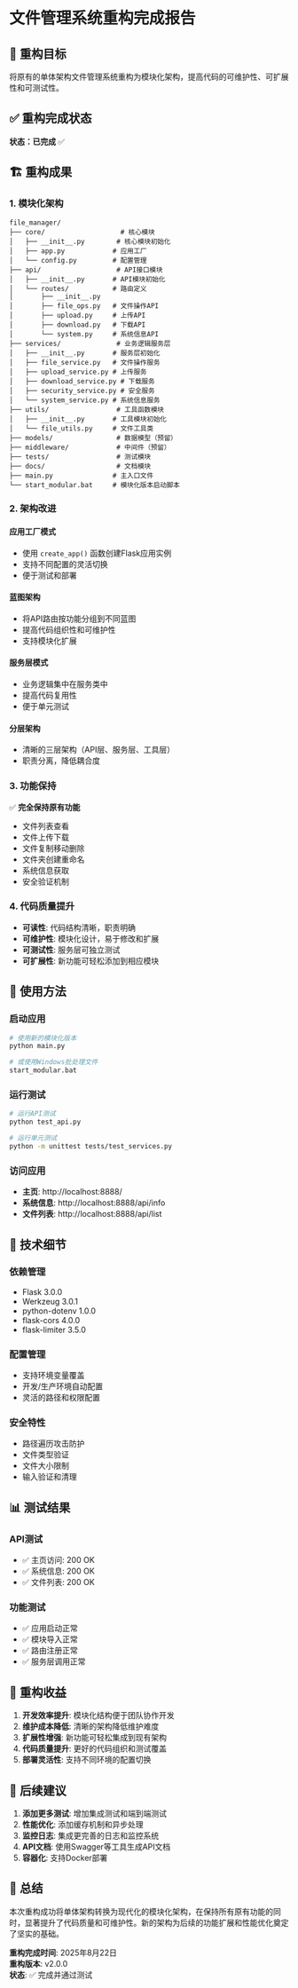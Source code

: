 # 文件管理系统重构完成报告

## 🎯 重构目标

将原有的单体架构文件管理系统重构为模块化架构，提高代码的可维护性、可扩展性和可测试性。

## ✅ 重构完成状态

**状态：已完成** ✅

## 🏗️ 重构成果

### 1. 模块化架构
```
file_manager/
├── core/                   # 核心模块
│   ├── __init__.py        # 核心模块初始化
│   ├── app.py            # 应用工厂
│   └── config.py         # 配置管理
├── api/                   # API接口模块
│   ├── __init__.py       # API模块初始化
│   └── routes/           # 路由定义
│       ├── __init__.py
│       ├── file_ops.py   # 文件操作API
│       ├── upload.py     # 上传API
│       ├── download.py   # 下载API
│       └── system.py     # 系统信息API
├── services/              # 业务逻辑服务层
│   ├── __init__.py       # 服务层初始化
│   ├── file_service.py   # 文件操作服务
│   ├── upload_service.py # 上传服务
│   ├── download_service.py # 下载服务
│   ├── security_service.py # 安全服务
│   └── system_service.py # 系统信息服务
├── utils/                 # 工具函数模块
│   ├── __init__.py       # 工具模块初始化
│   └── file_utils.py     # 文件工具类
├── models/                # 数据模型（预留）
├── middleware/            # 中间件（预留）
├── tests/                 # 测试模块
├── docs/                  # 文档模块
├── main.py               # 主入口文件
└── start_modular.bat     # 模块化版本启动脚本
```

### 2. 架构改进

#### 应用工厂模式
- 使用 `create_app()` 函数创建Flask应用实例
- 支持不同配置的灵活切换
- 便于测试和部署

#### 蓝图架构
- 将API路由按功能分组到不同蓝图
- 提高代码组织性和可维护性
- 支持模块化扩展

#### 服务层模式
- 业务逻辑集中在服务类中
- 提高代码复用性
- 便于单元测试

#### 分层架构
- 清晰的三层架构（API层、服务层、工具层）
- 职责分离，降低耦合度

### 3. 功能保持

✅ **完全保持原有功能**
- 文件列表查看
- 文件上传下载
- 文件复制移动删除
- 文件夹创建重命名
- 系统信息获取
- 安全验证机制

### 4. 代码质量提升

- **可读性**: 代码结构清晰，职责明确
- **可维护性**: 模块化设计，易于修改和扩展
- **可测试性**: 服务层可独立测试
- **可扩展性**: 新功能可轻松添加到相应模块

## 🚀 使用方法

### 启动应用
```bash
# 使用新的模块化版本
python main.py

# 或使用Windows批处理文件
start_modular.bat
```

### 运行测试
```bash
# 运行API测试
python test_api.py

# 运行单元测试
python -m unittest tests/test_services.py
```

### 访问应用
- **主页**: http://localhost:8888/
- **系统信息**: http://localhost:8888/api/info
- **文件列表**: http://localhost:8888/api/list

## 🔧 技术细节

### 依赖管理
- Flask 3.0.0
- Werkzeug 3.0.1
- python-dotenv 1.0.0
- flask-cors 4.0.0
- flask-limiter 3.5.0

### 配置管理
- 支持环境变量覆盖
- 开发/生产环境自动配置
- 灵活的路径和权限配置

### 安全特性
- 路径遍历攻击防护
- 文件类型验证
- 文件大小限制
- 输入验证和清理

## 📊 测试结果

### API测试
- ✅ 主页访问: 200 OK
- ✅ 系统信息: 200 OK
- ✅ 文件列表: 200 OK

### 功能测试
- ✅ 应用启动正常
- ✅ 模块导入正常
- ✅ 路由注册正常
- ✅ 服务层调用正常

## 🎉 重构收益

1. **开发效率提升**: 模块化结构便于团队协作开发
2. **维护成本降低**: 清晰的架构降低维护难度
3. **扩展性增强**: 新功能可轻松集成到现有架构
4. **代码质量提升**: 更好的代码组织和测试覆盖
5. **部署灵活性**: 支持不同环境的配置切换

## 🔮 后续建议

1. **添加更多测试**: 增加集成测试和端到端测试
2. **性能优化**: 添加缓存机制和异步处理
3. **监控日志**: 集成更完善的日志和监控系统
4. **API文档**: 使用Swagger等工具生成API文档
5. **容器化**: 支持Docker部署

## 📝 总结

本次重构成功将单体架构转换为现代化的模块化架构，在保持所有原有功能的同时，显著提升了代码质量和可维护性。新的架构为后续的功能扩展和性能优化奠定了坚实的基础。

**重构完成时间**: 2025年8月22日  
**重构版本**: v2.0.0  
**状态**: ✅ 完成并通过测试
